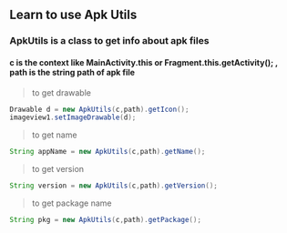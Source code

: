 ## Learn to use Apk Utils
### ApkUtils is a class to get info about apk files
#### c is the context like MainActivity.this or Fragment.this.getActivity(); , path is the string path of apk file

> to get drawable
```java
Drawable d = new ApkUtils(c,path).getIcon();
imageview1.setImageDrawable(d);
```
> to get name
```java
String appName = new ApkUtils(c,path).getName();
```
> to get version
```java
String version = new ApkUtils(c,path).getVersion();
```
> to get package name
```java
String pkg = new ApkUtils(c,path).getPackage();
```
